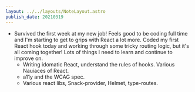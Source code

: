 ```yaml
---
layout: ../../layouts/NoteLayout.astro
publish_date: 20210319
---
```


- Survived the first week at my new job! Feels good to be coding full time and I'm starting to get to grips with React a lot more. Coded my first React hook today and working through some tricky routing logic, but it's all coming together! Lots of things I need to learn and continue to improve on.
  - Writing idomatic React, understand the rules of hooks. Various Nauiaces of React.
  - a11y and the WCAG spec.
  - Various react libs, Snack-provider, Helmet, type-routes.
